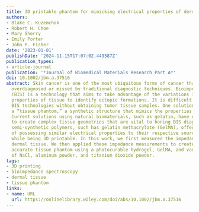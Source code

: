 ```yaml
---
title: 3D printable phantom for mimicking electrical properties of dermal tissue
authors:
- Blake C. Kuzemchak
- Robert H. Choe
- Mary Sherry
- Emily Porter
- John P. Fisher
date: '2023-01-01'
publishDate: '2024-11-15T17:07:02.449587Z'
publication_types:
- article-journal
publication: '*Journal of Biomedical Materials Research Part A*'
doi: 10.1002/jbm.a.37516
abstract: Skin cancer is one of the most ubiquitous forms of cancer that is often
  overdiagnosed or missed by traditional diagnostic techniques. Bioimpedance spectroscopy
  (BIS) is a technology that aims to take advantage of the variations in electrical
  properties of tissue to identify ectopic formations. It is difficult to develop
  BIS technologies without obtaining tumor tissue samples. One solution is to use
  a “tissue phantom,” a synthetic structure that mimics the properties of tissue.
  Current solutions using natural biomaterials, such as gelatin, have not been able
  to create complex tissue geometries that are vital to honing BIS diagnostics. However,
  semi-synthetic polymers, such has gelatin methacrylate (GelMA), offer the benefits
  of possessing similar electrical properties to their respective source biomaterial
  while being 3D printable. In this work, we first measured the impedance of porcine
  dermal tissue. We then applied these impedance measurements to create an electrically
  accurate tissue phantom using a photocurable hydrogel, GelMA, and varying concentrations
  of NaCl, aluminum powder, and titanium dioxide powder.
tags:
- 3D printing
- bioimpedance spectroscopy
- dermal tissue
- tissue phantom
links:
- name: URL
  url: https://onlinelibrary.wiley.com/doi/abs/10.1002/jbm.a.37516
---
```

